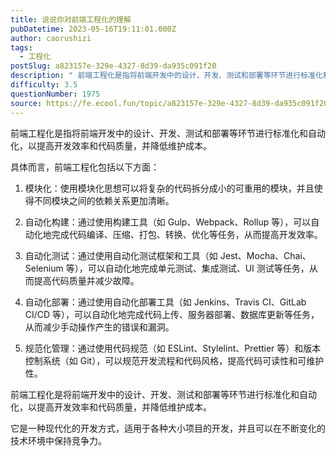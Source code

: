 ```yaml
---
title: 说说你对前端工程化的理解
pubDatetime: 2023-05-16T19:11:01.000Z
author: caorushizi
tags:
  - 工程化
postSlug: a823157e-329e-4327-8d39-da935c091f20
description: " 前端工程化是指将前端开发中的设计、开发、测试和部署等环节进行标准化和自动化，以提高开发效率和代码质量，并降低维护成本。 具体而言，前端工程化包括以下方面： 模块化：使用模块化思想可以将复杂的代码拆分成小的可重用的模块，并且使得不同模块之间的依赖关系更加清晰。 自动化构建：通过使用构建工具（如 Gulp、Webpack、Rollup 等），可以自动化地完成代码编译、压缩、打包、转换、优化等任务，从"
difficulty: 3.5
questionNumber: 1975
source: https://fe.ecool.fun/topic/a823157e-329e-4327-8d39-da935c091f20
---
```


前端工程化是指将前端开发中的设计、开发、测试和部署等环节进行标准化和自动化，以提高开发效率和代码质量，并降低维护成本。

具体而言，前端工程化包括以下方面：

1. 模块化：使用模块化思想可以将复杂的代码拆分成小的可重用的模块，并且使得不同模块之间的依赖关系更加清晰。

2. 自动化构建：通过使用构建工具（如 Gulp、Webpack、Rollup 等），可以自动化地完成代码编译、压缩、打包、转换、优化等任务，从而提高开发效率。

3. 自动化测试：通过使用自动化测试框架和工具（如 Jest、Mocha、Chai、Selenium 等），可以自动化地完成单元测试、集成测试、UI 测试等任务，从而提高代码质量并减少故障。

4. 自动化部署：通过使用自动化部署工具（如 Jenkins、Travis CI、GitLab CI/CD 等），可以自动化地完成代码上传、服务器部署、数据库更新等任务，从而减少手动操作产生的错误和漏洞。

5. 规范化管理：通过使用代码规范（如 ESLint、Stylelint、Prettier 等）和版本控制系统（如 Git），可以规范开发流程和代码风格，提高代码可读性和可维护性。

前端工程化是将前端开发中的设计、开发、测试和部署等环节进行标准化和自动化，以提高开发效率和代码质量，并降低维护成本。

它是一种现代化的开发方式，适用于各种大小项目的开发，并且可以在不断变化的技术环境中保持竞争力。
